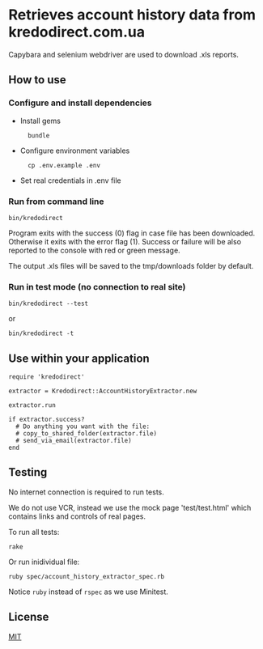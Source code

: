 # Retrieves account history data from kredodirect.com.ua

Capybara and selenium webdriver are used to download .xls reports.

## How to use

### Configure and install dependencies

- Install gems 

        bundle

- Configure environment variables

        cp .env.example .env

- Set real credentials in .env file


### Run from command line
    
    bin/kredodirect

Program exits with the success (0) flag in case file has been downloaded.
Otherwise it exits with the error flag (1).
Success or failure will be also reported to the console with red or green message.

The output .xls files will be saved to the tmp/downloads folder by default.


### Run in test mode (no connection to real site)

    bin/kredodirect --test
or 
    
    bin/kredodirect -t
    
## Use within your application
    
    require 'kredodirect'
    
    extractor = Kredodirect::AccountHistoryExtractor.new
    
    extractor.run
    
    if extractor.success?
      # Do anything you want with the file:
      # copy_to_shared_folder(extractor.file) 
      # send_via_email(extractor.file)
    end
    
## Testing

No internet connection is required to run tests. 

We do not use VCR, instead we use the mock page 'test/test.html' 
which contains links and controls of real pages. 
 
To run all tests:
 
    rake 
 
Or run inidividual file:
 
    ruby spec/account_history_extractor_spec.rb 
    
Notice `ruby` instead of `rspec` as we use Minitest.

## License

[MIT](LICENSE)